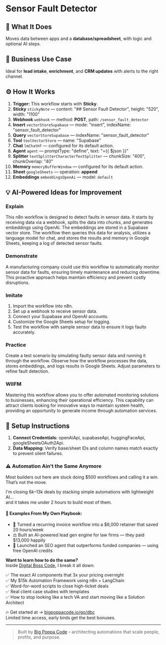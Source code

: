 # Sensor Fault Detector
  ## 🚀 What It Does
  Moves data between apps and a **database/spreadsheet**, with logic and optional AI steps.
  
  ## 💼 Business Use Case
  Ideal for **lead intake**, **enrichment**, and **CRM updates** with alerts to the right channel.
  
  ## ⚙️ How It Works
  1. **Trigger:** This workflow starts with **Sticky**.
  2. **Sticky** `stickyNote` — content: "## Sensor Fault Detector", height: "520", width: "1100"
3. **Webhook** `webhook` — method: **POST**, path: `/sensor_fault_detector`
4. **Insert** `vectorStoreSupabase` — mode: "insert", indexName: "sensor_fault_detector"
5. **Query** `vectorStoreSupabase` — indexName: "sensor_fault_detector"
6. **Tool** `toolVectorStore` — name: "Supabase"
7. **Chat** `lmChatHf` — configured for its default action.
8. **Agent** `agent` — promptType: "define", text: "={{ $json }}"
9. **Splitter** `textSplitterCharacterTextSplitter` — chunkSize: "400", chunkOverlap: "40"
10. **Memory** `memoryBufferWindow` — configured for its default action.
11. **Sheet** `googleSheets` — operation: **append**
12. **Embeddings** `embeddingsOpenAi` — model: `default`
  
  ## 💡 AI-Powered Ideas for Improvement
  ### Explain
This n8n workflow is designed to detect faults in sensor data. It starts by receiving data via a webhook, splits the data into chunks, and generates embeddings using OpenAI. The embeddings are stored in a Supabase vector store. The workflow then queries this data for analysis, utilizes a language model for chat, and stores the results and memory in Google Sheets, keeping a log of detected sensor faults.

### Demonstrate
A manufacturing company could use this workflow to automatically monitor sensor data for faults, ensuring timely maintenance and reducing downtime. This proactive approach helps maintain efficiency and prevent costly disruptions.

### Imitate
1. Import the workflow into n8n.
2. Set up a webhook to receive sensor data.
3. Connect your Supabase and OpenAI accounts.
4. Customize the Google Sheets setup for logging.
5. Test the workflow with sample sensor data to ensure it logs faults accurately.

### Practice
Create a test scenario by simulating faulty sensor data and running it through the workflow. Observe how the workflow processes the data, stores embeddings, and logs results in Google Sheets. Adjust parameters to refine fault detection.

### WIIFM
Mastering this workflow allows you to offer automated monitoring solutions to businesses, enhancing their operational efficiency. This capability can attract clients looking for innovative ways to maintain system health, providing an opportunity to generate income through automation services.
  
  ## 🔧 Setup Instructions
  1. **Connect Credentials:** openAiApi, supabaseApi, huggingFaceApi, googleSheetsOAuth2Api.
2. **Data Mapping:** Verify base/sheet IDs and column names match exactly to prevent silent failures.
  
### ⚠️ Automation Ain’t the Same Anymore

Most builders out here are stuck doing $500 workflows and calling it a win.  
That’s not the move.  

I'm closing $6k–$13k deals by stacking simple automations with lightweight AI...  
and it takes me under 2 hours to build most of them.

#### 🧠 Examples From My Own Playbook:
- 🔁 Turned a recurring invoice workflow into a $6,000 retainer that saved 20 hours/week  
- ⚖️ Built an AI-powered lead gen engine for law firms — they paid $13,000 happily  
- 🚀 Launched an SEO agent that outperforms funded companies — using free OpenAI credits  

**Want to learn how to do the same?**  
Inside [Digital Boss Code](https://bigpoppacode.io/go/dbc), I break it all down:

✅ The exact AI components that 3x your pricing overnight  
✅ My $15k Automation Framework using n8n + LangChain  
✅ Word-for-word scripts to close high-ticket deals  
✅ Real client case studies with templates  
✅ How to stop looking like a tech VA and start moving like a Solution Architect  

🔥 Get started at → [bigpoppacode.io/go/dbc](https://bigpoppacode.io/go/dbc)  
Limited time access, early birds get the best bonuses.

---
> Built by [Big Poppa Code](https://bigpoppacode.io) – architecting automations that scale people, profits, and purpose.
  